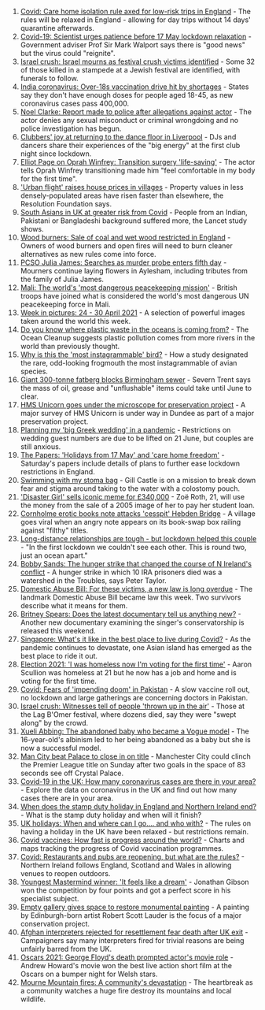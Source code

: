 1. [Covid: Care home isolation rule axed for low-risk trips in England](https://www.bbc.co.uk/news/uk-56951974) - The rules will be relaxed in England - allowing for day trips without 14 days' quarantine afterwards.
2. [Covid-19: Scientist urges patience before 17 May lockdown relaxation](https://www.bbc.co.uk/news/uk-56955105) - Government adviser Prof Sir Mark Walport says there is "good news" but the virus could "reignite".
3. [Israel crush: Israel mourns as festival crush victims identified](https://www.bbc.co.uk/news/world-middle-east-56955396) - Some 32 of those killed in a stampede at a Jewish festival are identified, with funerals to follow.
4. [India coronavirus: Over-18s vaccination drive hit by shortages](https://www.bbc.co.uk/news/world-asia-india-56345591) - States say they don't have enough doses for people aged 18-45, as new coronavirus cases pass 400,000.
5. [Noel Clarke: Report made to police after allegations against actor](https://www.bbc.co.uk/news/entertainment-arts-56956429) - The actor denies any sexual misconduct or criminal wrongdoing and no police investigation has begun.
6. [Clubbers' joy at returning to the dance floor in Liverpool](https://www.bbc.co.uk/news/uk-england-merseyside-56956244) - DJs and dancers share their experiences of the "big energy" at the first club night since lockdown.
7. [Elliot Page on Oprah Winfrey: Transition surgery 'life-saving'](https://www.bbc.co.uk/news/world-us-canada-56952345) - The actor tells Oprah Winfrey transitioning made him "feel comfortable in my body for the first time".
8. ['Urban flight' raises house prices in villages](https://www.bbc.co.uk/news/business-56945217) - Property values in less densely-populated areas have risen faster than elsewhere, the Resolution Foundation says.
9. [South Asians in UK at greater risk from Covid](https://www.bbc.co.uk/news/health-56944739) - People from an Indian, Pakistani or Bangladeshi background suffered more, the Lancet study shows.
10. [Wood burners: Sale of coal and wet wood restricted in England](https://www.bbc.co.uk/news/science-environment-56949426) - Owners of wood burners and open fires will need to burn cleaner alternatives as new rules come into force.
11. [PCSO Julia James: Searches as murder probe enters fifth day](https://www.bbc.co.uk/news/uk-england-kent-56955923) - Mourners continue laying flowers in Aylesham, including tributes from the family of Julia James.
12. [Mali: The world's 'most dangerous peacekeeping mission'](https://www.bbc.co.uk/news/world-africa-56949408) - British troops have joined what is considered the world's most dangerous UN peacekeeping force in Mali.
13. [Week in pictures: 24 - 30 April 2021](https://www.bbc.co.uk/news/in-pictures-56931344) - A selection of powerful images taken around the world this week.
14. [Do you know where plastic waste in the oceans is coming from?](https://www.bbc.co.uk/news/science-environment-56937300) - The Ocean Cleanup suggests plastic pollution comes from more rivers in the world than previously thought.
15. [Why is this the 'most instagrammable' bird?](https://www.bbc.co.uk/news/science-environment-56946165) - How a study designated the rare, odd-looking frogmouth the most instagrammable of avian species.
16. [Giant 300-tonne fatberg blocks Birmingham sewer](https://www.bbc.co.uk/news/uk-england-birmingham-56952152) - Severn Trent says the mass of oil, grease and "unflushable" items could take until June to clear.
17. [HMS Unicorn goes under the microscope for preservation project](https://www.bbc.co.uk/news/uk-scotland-tayside-central-56818539) - A major survey of HMS Unicorn is under way in Dundee as part of a major preservation project.
18. [Planning my 'big Greek wedding' in a pandemic](https://www.bbc.co.uk/news/uk-england-london-56913278) - Restrictions on wedding guest numbers are due to be lifted on 21 June, but couples are still anxious.
19. [The Papers: 'Holidays from 17 May' and 'care home freedom'](https://www.bbc.co.uk/news/blogs-the-papers-56952475) - Saturday's papers include details of plans to further ease lockdown restrictions in England.
20. [Swimming with my stoma bag](https://www.bbc.co.uk/news/uk-56936346) - Gill Castle is on a mission to break down fear and stigma around taking to the water with a colostomy pouch.
21. ['Disaster Girl' sells iconic meme for £340,000](https://www.bbc.co.uk/news/world-us-canada-56948514) - Zoë Roth, 21, will use the money from the sale of a 2005 image of her to pay her student loan.
22. [Cornholme erotic books note attacks 'cesspit' Hebden Bridge](https://www.bbc.co.uk/news/uk-england-leeds-56948184) - A village goes viral when an angry note appears on its book-swap box railing against "filthy" titles.
23. [Long-distance relationships are tough - but lockdown helped this couple](https://www.bbc.co.uk/news/uk-56762942) - "In the first lockdown we couldn't see each other. This is round two, just an ocean apart."
24. [Bobby Sands: The hunger strike that changed the course of N Ireland's conflict](https://www.bbc.co.uk/news/stories-56937259) - A hunger strike in which 10 IRA prisoners died was a watershed in the Troubles, says Peter Taylor.
25. [Domestic Abuse Bill: For these victims, a new law is long overdue](https://www.bbc.co.uk/news/uk-56945169) - The landmark Domestic Abuse Bill became law this week. Two survivors describe what it means for them.
26. [Britney Spears: Does the latest documentary tell us anything new?](https://www.bbc.co.uk/news/entertainment-arts-56801778) - Another new documentary examining the singer's conservatorship is released this weekend.
27. [Singapore: What's it like in the best place to live during Covid?](https://www.bbc.co.uk/news/world-asia-56939261) - As the pandemic continues to devastate, one Asian island has emerged as the best place to ride it out.
28. [Election 2021: 'I was homeless now I'm voting for the first time'](https://www.bbc.co.uk/news/uk-england-tyne-56860231) - Aaron Scullion was homeless at 21 but he now has a job and home and is voting for the first time.
29. [Covid: Fears of 'impending doom' in Pakistan](https://www.bbc.co.uk/news/world-asia-56888541) - A slow vaccine roll out, no lockdown and large gatherings are concerning doctors in Pakistan.
30. [Israel crush: Witnesses tell of people 'thrown up in the air'](https://www.bbc.co.uk/news/world-middle-east-56940704) - Those at the Lag B'Omer festival, where dozens died, say they were "swept along" by the crowd.
31. [Xueli Abbing: The abandoned baby who became a Vogue model](https://www.bbc.co.uk/news/world-asia-china-56464881) - The 16-year-old's albinism led to her being abandoned as a baby but she is now a successful model.
32. [Man City beat Palace to close in on title](https://www.bbc.co.uk/sport/football/56869463) - Manchester City could clinch the Premier League title on Sunday after two goals in the space of 83 seconds see off Crystal Palace.
33. [Covid-19 in the UK: How many coronavirus cases are there in your area?](https://www.bbc.co.uk/news/uk-51768274) - Explore the data on coronavirus in the UK and find out how many cases there are in your area.
34. [When does the stamp duty holiday in England and Northern Ireland end?](https://www.bbc.co.uk/news/business-53319433) - What is the stamp duty holiday and when will it finish?
35. [UK holidays: When and where can I go.... and who with?](https://www.bbc.co.uk/news/explainers-52646738) - The rules on having a holiday in the UK have been relaxed - but restrictions remain.
36. [Covid vaccines: How fast is progress around the world?](https://www.bbc.co.uk/news/world-56237778) - Charts and maps tracking the progress of Covid vaccination programmes.
37. [Covid: Restaurants and pubs are reopening, but what are the rules?](https://www.bbc.co.uk/news/business-52977388) - Northern Ireland follows England, Scotland and Wales in allowing venues to reopen outdoors.
38. [Youngest Mastermind winner: 'It feels like a dream'](https://www.bbc.co.uk/news/uk-56900431) - Jonathan Gibson won the competition by four points and got a perfect score in his specialist subject.
39. [Empty gallery gives space to restore monumental painting](https://www.bbc.co.uk/news/uk-scotland-56900966) - A painting by Edinburgh-born artist Robert Scott Lauder is the focus of a major conservation project.
40. [Afghan interpreters rejected for resettlement fear death after UK exit](https://www.bbc.co.uk/news/world-asia-56831875) - Campaigners say many interpreters fired for trivial reasons are being unfairly barred from the UK.
41. [Oscars 2021: George Floyd's death prompted actor's movie role](https://www.bbc.co.uk/news/uk-wales-56878743) - Andrew Howard's movie won the best live action short film at the Oscars on a bumper night for Welsh stars.
42. [Mourne Mountain fires: A community's devastation](https://www.bbc.co.uk/news/uk-northern-ireland-56879021) - The heartbreak as a community watches a huge fire destroy its mountains and local wildlife.
